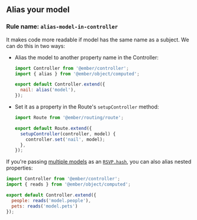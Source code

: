 ## Alias your model

### Rule name: `alias-model-in-controller`

It makes code more readable if model has the same name as a subject. We can do this in two ways:

- Alias the model to another property name in the Controller:

  ```javascript
  import Controller from '@ember/controller';
  import { alias } from '@ember/object/computed';

  export default Controller.extend({
    nail: alias('model'),
  });
  ```

- Set it as a property in the Route's `setupController` method:

  ```javascript
  import Route from '@ember/routing/route';

  export default Route.extend({
    setupController(controller, model) {
      controller.set('nail', model);
    },
  });
  ```

If you're passing [multiple models](https://guides.emberjs.com/v2.13.0/routing/specifying-a-routes-model/#toc_multiple-models) as an [`RSVP.hash`](https://emberjs.com/api/classes/RSVP.html#method_hash), you can also alias nested properties:

```javascript
import Controller from '@ember/controller';
import { reads } from '@ember/object/computed';

export default Controller.extend({
  people: reads('model.people'),
  pets: reads('model.pets')
});
```
